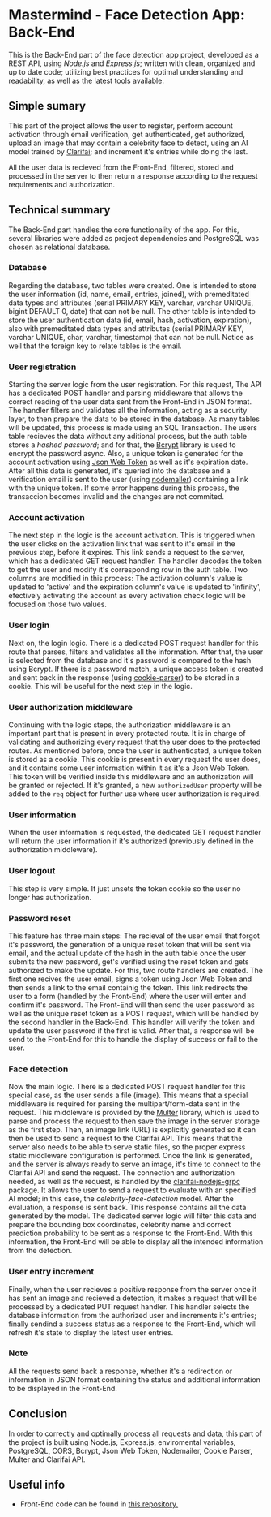 # **Mastermind - Face Detection App: Back-End**

This is the Back-End part of the face detection app project, developed as a REST API, using *Node.js* and *Express.js*; written with clean, organized and up to date code; utilizing best practices for optimal understanding and readability, as well as the latest tools available.

## **Simple sumary**

This part of the project allows the user to register, perform account activation through email verification, get authenticated, get authorized, upload an image that may contain a celebrity face to detect, using an AI model trained by [Clarifai](https://www.clarifai.com/); and increment it's entries while doing the last.

All the user data is recieved from the Front-End, filtered, stored and processed in the server to then return a response according to the request requirements and authorization.

## **Technical summary**

The Back-End part handles the core functionality of the app. For this, several libraries were added as project dependencies and PostgreSQL was chosen as relational database.

### **Database**

Regarding the database, two tables were created. One is intended to store the user information (id, name, email, entries, joined), with premeditated data types and attributes (serial PRIMARY KEY, varchar, varchar UNIQUE, bigint DEFAULT 0, date) that can not be null. The other table is intended to store the user authentication data (id, email, hash, activation, expiration), also with premeditated data types and attributes (serial PRIMARY KEY, varchar UNIQUE, char, varchar, timestamp) that can not be null. Notice as well that the foreign key to relate tables is the email.

### **User registration**

Starting the server logic from the user registration. For this request, The API has a dedicated POST handler and parsing middleware that allows the correct reading of the user data sent from the Front-End in JSON format.
The handler filters and validates all the information, acting as a security layer, to then prepare the data to be stored in the database. As many tables will be updated, this process is made using an SQL Transaction. The users table recieves the data without any aditional process, but the auth table stores a *hashed password*; and for that, the [Bcrypt](https://www.npmjs.com/package/bcrypt) library is used to encrypt the password async. Also, a unique token is generated for the account activation using [Json Web Token](https://www.npmjs.com/package/jsonwebtoken) as well as it's expiration date. After all this data is generated, it's queried into the database and a verification email is sent to the user (using [nodemailer](https://www.npmjs.com/package/nodemailer)) containing a link with the unique token. If some error happens during this process, the transaccion becomes invalid and the changes are not commited.

### **Account activation**

The next step in the logic is the account activation. This is triggered when the user clicks on the activation link that was sent to it's email in the previous step, before it expires. This link sends a request to the server, which has a dedicated GET request handler. The handler decodes the token to get the user and modify it's corresponding row in the auth table. Two columns are modified in this process: The activation column's value is updated to 'active' and the expiration column's value is updated to 'infinity', efectively activating the account as every activation check logic will be focused on those two values.

### **User login**

Next on, the login logic. There is a dedicated POST request handler for this route that parses, filters and validates all the information. After that, the user is selected from the database and it's password is compared to the hash using Bcrypt. If there is a password match, a unique access token is created and sent back in the response (using [cookie-parser](https://www.npmjs.com/package/cookie-parser)) to be stored in a cookie. This will be useful for the next step in the logic.

### **User authorization middleware**

Continuing with the logic steps, the authorization middleware is an important part that is present in every protected route. It is in charge of validating and authorizing every request that the user does to the protected routes. As mentioned before, once the user is authenticated, a unique token is stored as a cookie. This cookie is present in every request the user does, and it contains some user information within it as it's a Json Web Token. This token will be verified inside this middleware and an authorization will be granted or rejected. If it's granted, a new `authorizedUser` property will be added to the `req` object for further use where user authorization is required.

### **User information**

When the user information is requested, the dedicated GET request handler will return the user information if it's authorized (previously defined in the authorization middleware).

### **User logout**

This step is very simple. It just unsets the token cookie so the user no longer has authorization.


### **Password reset**

This feature has three main steps: The recieval of the user email that forgot it's password, the generation of a unique reset token that will be sent via email, and the actual update of the hash in the auth table once the user submits the new password, get's verified using the reset token and gets authorized to make the update. For this, two route handlers are created. The first one recives the user email, signs a token using Json Web Token and then sends a link to the email containig the token. This link redirects the user to a form (handled by the Front-End) where the user will enter and confirm it's password. The Front-End will then send the user password as well as the unique reset token as a POST request, which will be handled by the second handler in the Back-End. This handler will verify the token and update the user password if the first is valid. After that, a response will be send to the Front-End for this to handle the display of success or fail to the user.

### **Face detection**

Now the main logic. There is a dedicated POST request handler for this special case, as the user sends a file (image). This means that a special middleware is required for parsing the multipart/form-data sent in the request. This middleware is provided by the [Multer](https://www.npmjs.com/package/multer) library, which is used to parse and process the request to then save the image in the server storage as the first step. Then, an image link (URL) is explicitly generated so it can then be used to send a request to the Clarifai API. This means that the server also needs to be able to serve static files, so the proper express static middleware configuration is performed. Once the link is generated, and the server is always ready to serve an image, it's time to connect to the Clarifai API and send the request. The connection and authorization needed, as well as the request, is handled by the [clarifai-nodejs-grpc](https://www.npmjs.com/package/clarifai-nodejs-grpc) package. It allows the user to send a request to evaluate with an specified AI model; in this case, the *celebrity-face-detection* model. After the evaluation, a response is sent back. This response contains all the data generated by the model. The dedicated server logic will filter this data and prepare the bounding box coordinates, celebrity name and correct prediction probability to be sent as a response to the Front-End. With this information, the Front-End will be able to display all the intended information from the detection.

### **User entry increment**

Finally, when the user recieves a positive response from the server once it has sent an image and recieved a detection, it makes a request that will be processed by a dedicated PUT request handler. This handler selects the database information from the authorized user and increments it's entries; finally sendind a success status as a response to the Front-End, which will refresh it's state to display the latest user entries.

### **Note**

All the requests send back a response, whether it's a redirection or information in JSON format containing the status and additional information to be displayed in the Front-End.

## **Conclusion**

In order to correctly and optimally process all requests and data, this part of the project is built using Node.js, Express.js, enviromental variables, PostgreSQL, CORS, Bcrypt, Json Web Token, Nodemailer, Cookie Parser, Multer and Clarifai API.

## **Useful info**

- Front-End code can be found in [this repository.](https://github.com/MarceloLopezS/face-detection-app-front-end)
